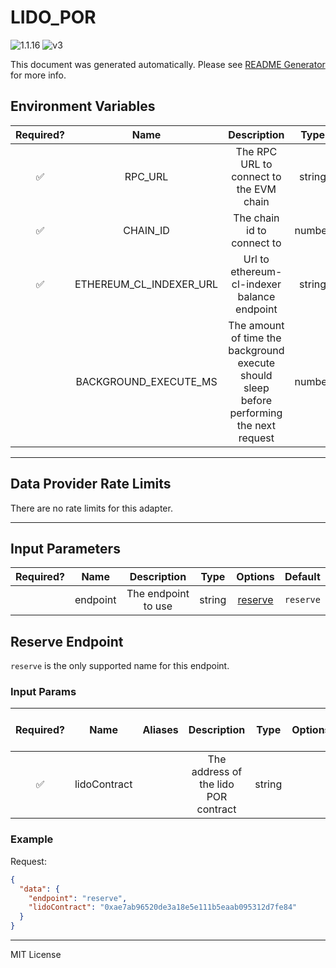# LIDO_POR

![1.1.16](https://img.shields.io/github/package-json/v/smartcontractkit/external-adapters-js?filename=packages/sources/lido-por/package.json) ![v3](https://img.shields.io/badge/framework%20version-v3-blueviolet)

This document was generated automatically. Please see [README Generator](../../scripts#readme-generator) for more info.

## Environment Variables

| Required? |          Name           |                                        Description                                        |  Type  | Options | Default |
| :-------: | :---------------------: | :---------------------------------------------------------------------------------------: | :----: | :-----: | :-----: |
|    ✅     |         RPC_URL         |                          The RPC URL to connect to the EVM chain                          | string |         |         |
|    ✅     |        CHAIN_ID         |                                The chain id to connect to                                 | number |         |   `1`   |
|    ✅     | ETHEREUM_CL_INDEXER_URL |                        Url to ethereum-cl-indexer balance endpoint                        | string |         |         |
|           |  BACKGROUND_EXECUTE_MS  | The amount of time the background execute should sleep before performing the next request | number |         | `10000` |

---

## Data Provider Rate Limits

There are no rate limits for this adapter.

---

## Input Parameters

| Required? |   Name   |     Description     |  Type  |           Options            |  Default  |
| :-------: | :------: | :-----------------: | :----: | :--------------------------: | :-------: |
|           | endpoint | The endpoint to use | string | [reserve](#reserve-endpoint) | `reserve` |

## Reserve Endpoint

`reserve` is the only supported name for this endpoint.

### Input Params

| Required? |     Name     | Aliases |             Description              |  Type  | Options | Default | Depends On | Not Valid With |
| :-------: | :----------: | :-----: | :----------------------------------: | :----: | :-----: | :-----: | :--------: | :------------: |
|    ✅     | lidoContract |         | The address of the lido POR contract | string |         |         |            |                |

### Example

Request:

```json
{
  "data": {
    "endpoint": "reserve",
    "lidoContract": "0xae7ab96520de3a18e5e111b5eaab095312d7fe84"
  }
}
```

---

MIT License
